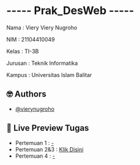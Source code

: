 
# ----- Prak_DesWeb -----

Nama    : Viery Viery Nugroho

NIM     : 21104410049

Kelas   : TI-3B

Jurusan : Teknik Informatika

Kampus  : Universitas Islam Balitar


## 🤓 Authors

- [@vierynugroho](https://github.com/vierynugroho)


## 🔗 Live Preview Tugas

- Pertemuan 1 : [-](https://github.com/vierynugroho)
- Pertemuan 2&3 : [Klik Disini](https://replit.com/@VIERYNUGROHO/VieryP2DESWEB)
- Pertemuan 4 : [-](https://github.com/vierynugroho)
